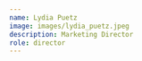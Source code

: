 ```yaml
---
name: Lydia Puetz
image: images/lydia_puetz.jpeg
description: Marketing Director
role: director
---
```

